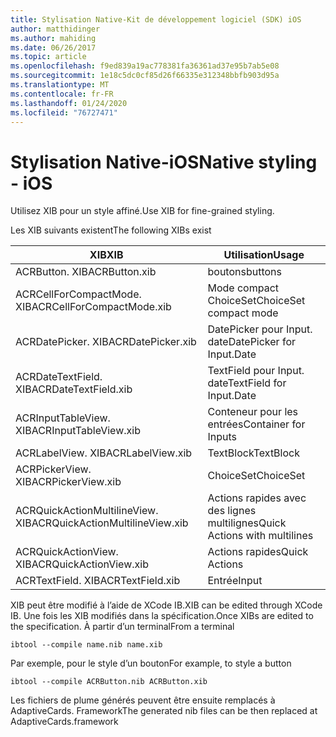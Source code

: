 ```yaml
---
title: Stylisation Native-Kit de développement logiciel (SDK) iOS
author: matthidinger
ms.author: mahiding
ms.date: 06/26/2017
ms.topic: article
ms.openlocfilehash: f9ed839a19ac778381fa36361ad37e95b7ab5e08
ms.sourcegitcommit: 1e18c5dc0cf85d26f66335e312348bbfb903d95a
ms.translationtype: MT
ms.contentlocale: fr-FR
ms.lasthandoff: 01/24/2020
ms.locfileid: "76727471"
---
```

# <a name="native-styling---ios"></a><span data-ttu-id="5b872-102">Stylisation Native-iOS</span><span class="sxs-lookup"><span data-stu-id="5b872-102">Native styling - iOS</span></span>

<span data-ttu-id="5b872-103">Utilisez XIB pour un style affiné.</span><span class="sxs-lookup"><span data-stu-id="5b872-103">Use XIB for fine-grained styling.</span></span>

<span data-ttu-id="5b872-104">Les XIB suivants existent</span><span class="sxs-lookup"><span data-stu-id="5b872-104">The following XIBs exist</span></span>

| <span data-ttu-id="5b872-105">XIB</span><span class="sxs-lookup"><span data-stu-id="5b872-105">XIB</span></span> | <span data-ttu-id="5b872-106">Utilisation</span><span class="sxs-lookup"><span data-stu-id="5b872-106">Usage</span></span> |
|---|---|
| <span data-ttu-id="5b872-107">ACRButton. XIB</span><span class="sxs-lookup"><span data-stu-id="5b872-107">ACRButton.xib</span></span> | <span data-ttu-id="5b872-108">boutons</span><span class="sxs-lookup"><span data-stu-id="5b872-108">buttons</span></span> |
| <span data-ttu-id="5b872-109">ACRCellForCompactMode. XIB</span><span class="sxs-lookup"><span data-stu-id="5b872-109">ACRCellForCompactMode.xib</span></span>   | <span data-ttu-id="5b872-110">Mode compact ChoiceSet</span><span class="sxs-lookup"><span data-stu-id="5b872-110">ChoiceSet compact mode</span></span>|
| <span data-ttu-id="5b872-111">ACRDatePicker. XIB</span><span class="sxs-lookup"><span data-stu-id="5b872-111">ACRDatePicker.xib</span></span> | <span data-ttu-id="5b872-112">DatePicker pour Input. date</span><span class="sxs-lookup"><span data-stu-id="5b872-112">DatePicker for Input.Date</span></span> |
| <span data-ttu-id="5b872-113">ACRDateTextField. XIB</span><span class="sxs-lookup"><span data-stu-id="5b872-113">ACRDateTextField.xib</span></span>  | <span data-ttu-id="5b872-114">TextField pour Input. date</span><span class="sxs-lookup"><span data-stu-id="5b872-114">TextField for Input.Date</span></span> |
| <span data-ttu-id="5b872-115">ACRInputTableView. XIB</span><span class="sxs-lookup"><span data-stu-id="5b872-115">ACRInputTableView.xib</span></span>   | <span data-ttu-id="5b872-116">Conteneur pour les entrées</span><span class="sxs-lookup"><span data-stu-id="5b872-116">Container for Inputs</span></span> |
| <span data-ttu-id="5b872-117">ACRLabelView. XIB</span><span class="sxs-lookup"><span data-stu-id="5b872-117">ACRLabelView.xib</span></span>  | <span data-ttu-id="5b872-118">TextBlock</span><span class="sxs-lookup"><span data-stu-id="5b872-118">TextBlock</span></span> |
| <span data-ttu-id="5b872-119">ACRPickerView. XIB</span><span class="sxs-lookup"><span data-stu-id="5b872-119">ACRPickerView.xib</span></span> | <span data-ttu-id="5b872-120">ChoiceSet</span><span class="sxs-lookup"><span data-stu-id="5b872-120">ChoiceSet</span></span> |
| <span data-ttu-id="5b872-121">ACRQuickActionMultilineView. XIB</span><span class="sxs-lookup"><span data-stu-id="5b872-121">ACRQuickActionMultilineView.xib</span></span>  | <span data-ttu-id="5b872-122">Actions rapides avec des lignes multilignes</span><span class="sxs-lookup"><span data-stu-id="5b872-122">Quick Actions with multilines</span></span> |
| <span data-ttu-id="5b872-123">ACRQuickActionView. XIB</span><span class="sxs-lookup"><span data-stu-id="5b872-123">ACRQuickActionView.xib</span></span> | <span data-ttu-id="5b872-124">Actions rapides</span><span class="sxs-lookup"><span data-stu-id="5b872-124">Quick Actions</span></span> |
| <span data-ttu-id="5b872-125">ACRTextField. XIB</span><span class="sxs-lookup"><span data-stu-id="5b872-125">ACRTextField.xib</span></span> | <span data-ttu-id="5b872-126">Entrée</span><span class="sxs-lookup"><span data-stu-id="5b872-126">Input</span></span> |

<span data-ttu-id="5b872-127">XIB peut être modifié à l’aide de XCode IB.</span><span class="sxs-lookup"><span data-stu-id="5b872-127">XIB can be edited through XCode IB.</span></span>
<span data-ttu-id="5b872-128">Une fois les XIB modifiés dans la spécification.</span><span class="sxs-lookup"><span data-stu-id="5b872-128">Once XIBs are edited to the specification.</span></span>
<span data-ttu-id="5b872-129">À partir d’un terminal</span><span class="sxs-lookup"><span data-stu-id="5b872-129">From a terminal</span></span>
```
ibtool --compile name.nib name.xib 
```

<span data-ttu-id="5b872-130">Par exemple, pour le style d’un bouton</span><span class="sxs-lookup"><span data-stu-id="5b872-130">For example, to style a button</span></span>
```
ibtool --compile ACRButton.nib ACRButton.xib 
```

<span data-ttu-id="5b872-131">Les fichiers de plume générés peuvent être ensuite remplacés à AdaptiveCards. Framework</span><span class="sxs-lookup"><span data-stu-id="5b872-131">The generated nib files can be then replaced at AdaptiveCards.framework</span></span>
